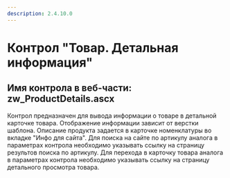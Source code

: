 ```yaml
---
description: 2.4.10.0
---
```


# Контрол "Товар. Детальная информация"

## Имя контрола в веб-части: zw\_ProductDetails.ascx

Контрол предназначен для вывода информации о товаре в детальной карточке товара. Отображение информации зависит от верстки шаблона. Описание продукта задается в карточке номенклатуры во вкладке "Инфо для сайта". Для поиска на сайте по артикулу аналога в параметрах контрола необходимо указывать ссылку на страницу результов поиска по артикулу. Для перехода в карточку товара аналога в параметрах контрола необходимо указывать ссылку на страницу детального просмотра товара.

